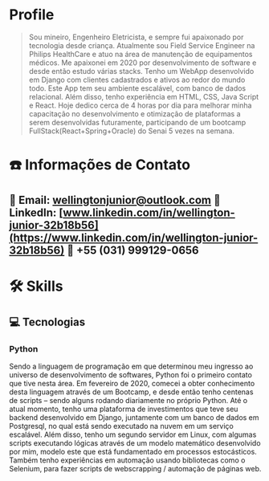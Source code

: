 # Profile

> Sou mineiro, Engenheiro Eletricista, e sempre fui apaixonado por tecnologia
desde criança. Atualmente sou Field Service Engineer na Philips
HealthCare e atuo na área de manutenção de equipamentos médicos.
Me apaixonei em 2020 por desenvolvimento de software e desde então estudo várias stacks. Tenho um WebApp desenvolvido em Django com clientes cadastrados e ativos ao redor do mundo todo. Este App tem seu ambiente escalável, com banco de dados relacional.
Além disso, tenho experiência em HTML, CSS, Java Script e React. Hoje dedico cerca de 4 horas por dia para melhorar minha capacitação no desenvolvimento e otimização de plataformas a serem desenvolvidas futuramente, participando de um bootcamp FullStack(React+Spring+Oracle) do Senai 5 vezes na semana.

# ☎️ Informações de Contato

📧 Email: wellingtonjunior@outlook.com 
🔗 LinkedIn: [www.linkedin.com/in/wellington-junior-32b18b56](https://www.linkedin.com/in/wellington-junior-32b18b56)
📱 +55 (031) 999129-0656
---
# 🛠 Skills

## 💻 Tecnologias

### Python

Sendo a linguagem de programação em que determinou meu ingresso ao universo de desenvolvimento de softwares, Python foi o primeiro contato que tive nesta área. Em fevereiro de 2020, comecei a obter conhecimento desta linguagem através de um Bootcamp, e desde então tenho centenas de scripts – sendo alguns rodando diariamente no próprio Python.
Até o atual momento, tenho uma plataforma de investimentos que teve seu backend desenvolvido em Django, juntamente com um banco de dados em Postgresql, no qual está sendo executado na nuvem em um serviço escalável. Além disso, tenho um segundo servidor em Linux, com algumas scripts executando lógicas através de um modelo matemático desenvolvido por mim, modelo este que está fundamentado em processos estocásticos.
Também tenho experiências em automação usando bibliotecas como o Selenium, para fazer scripts de webscrapping / automação de páginas web.
